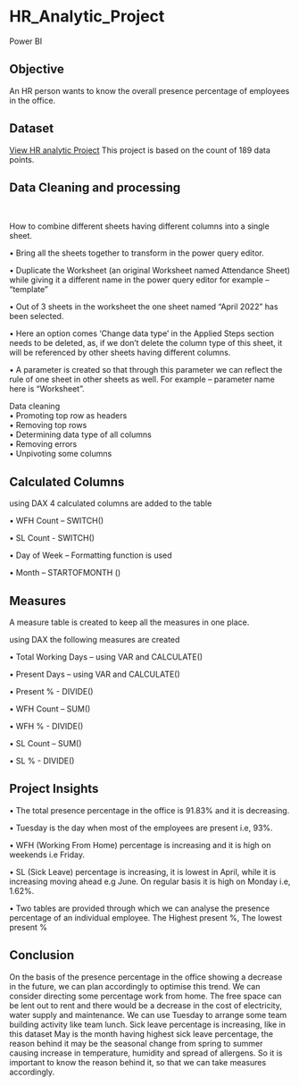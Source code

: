 # HR_Analytic_Project
Power BI
## Objective 
An HR person wants to know the overall presence percentage of employees in the office. 

## Dataset
<a href = "https://github.com/rinasingh1/HR_Analytic_Project/blob/main/Attendance%20Sheet.xlsx"> View HR analytic Project</a> This project is based on the count of 189 data points. 

## Data Cleaning and processing
<br>

How to combine different sheets having different columns into a single sheet. 

•	Bring all the sheets together to transform in the power query editor.
<br>

•	Duplicate the Worksheet (an original Worksheet named Attendance Sheet) while giving it a different name in the power query editor for example – “template”
<br>

•	Out of 3 sheets in the worksheet the one sheet named “April 2022” has been selected. 
<br>

•	Here an option comes ‘Change data type’ in the Applied Steps section needs to be deleted, as, if we don’t delete the column type of this sheet, it will be referenced by other sheets having different columns.
<br>

•	A parameter is created so that through this parameter we can reflect the rule of one sheet in other sheets as well. For example –  parameter name here is “Worksheet”.
<br>

Data cleaning 
<br>
•	Promoting top row as headers 
<br>
•	Removing top rows
<br>
•	Determining data type of all columns 
<br>
•	Removing errors
<br>
•	Unpivoting some columns

## Calculated Columns 
using DAX 4 calculated columns are added to the table 
<br>

•	WFH Count – SWITCH()
<br>

•	SL Count -  SWITCH()
<br>

•	Day of Week – Formatting function is used
<br>

•	Month – STARTOFMONTH ()


## Measures 
A measure table is created to keep all the measures in one place.
<br> 

using DAX the following measures are created 
<br>

•	Total Working Days – using VAR and CALCULATE()
<br>

•	Present Days – using VAR and CALCULATE()
<br>

•	Present % - DIVIDE()
<br>


•	WFH Count – SUM()
<br> 

•	WFH % - DIVIDE()
<br>

•	SL Count – SUM()
<br>

•	SL % - DIVIDE()

## Project Insights 
•	The total presence percentage in the office  is 91.83% and it is decreasing. 
<br>


•	Tuesday is the day when most of the employees are present i.e, 93%.
<br>


•	WFH (Working From Home) percentage is increasing and it is high on weekends i.e Friday.
<br>



•	SL (Sick Leave) percentage is increasing, it is lowest in April, while it is increasing moving ahead e.g June. On regular basis it is high on Monday i.e, 1.62%.
<br>



•	Two tables are provided through which we can analyse the presence percentage of an individual employee. The Highest present %, The lowest present %


## Conclusion 
On the basis of the presence percentage in the office showing a decrease in the future, we can plan accordingly to optimise this trend. We can consider directing some percentage work from home. The free space can be lent out to rent and there would be a decrease in the cost of electricity, water supply and maintenance. We can use Tuesday to arrange some team building activity like team lunch. 
Sick leave percentage is increasing, like in this dataset May is the month having highest sick leave percentage, the reason behind it may be the seasonal change from spring to summer causing increase in temperature, humidity and spread of allergens. So it is important to know the reason behind it, so that we can take measures accordingly. 










